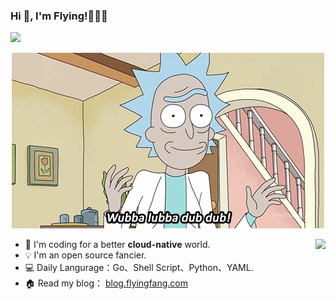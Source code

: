 ### Hi 👋, I'm Flying!👩🏻‍💻

<!--
**flyingfang/flyingfang** is a ✨ _special_ ✨ repository because its `README.md` (this file) appears on your GitHub profile.

Here are some ideas to get you started:

- 🔭 I’m currently working on ...

- 🌱 I’m currently learning ...

- 👯 I’m looking to collaborate on ...

- 🤔 I’m looking for help with ...

- 💬 Ask me about ...

- 📫 How to reach me: ...

- 😄 Pronouns: ...

- ⚡ Fun fact: ...
  -->
  
![](https://komarev.com/ghpvc/?username=flyingfang&color=66caf6)

<p align="center">
	<img src="https://github.com/flyingfang/flyingfang/blob/master/rm.gif">
</p>

<img align="right" src="https://github-readme-stats.vercel.app/api?username=flyingfang&show_icons=true&icon_color=805AD5&text_color=718096&bg_color=ffffff&hide_title=true" />

- 🎯 I'm coding for a better **cloud-native** world.
- 💡 I'm an open source fancier.
- 💻 Daily Langurage：Go、Shell Script、Python、YAML.
- 🏠 Read my blog： [blog.flyingfang.com](https://blog.flyingfang.com)


